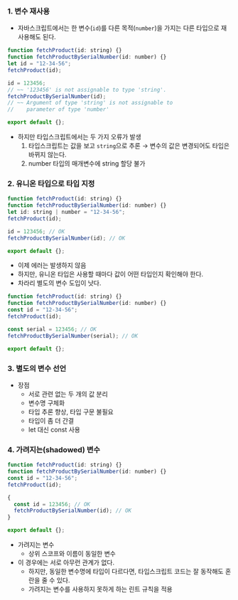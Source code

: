 ### 1. 변수 재사용

- 자바스크립트에서는 한 변수(`id`)를 다른 목적(`number`)을 가지는 다른 타입으로 재사용해도 된다.

```jsx
function fetchProduct(id: string) {}
function fetchProductBySerialNumber(id: number) {}
let id = "12-34-56";
fetchProduct(id);

id = 123456;
// ~~ '123456' is not assignable to type 'string'.
fetchProductBySerialNumber(id);
// ~~ Argument of type 'string' is not assignable to
//    parameter of type 'number'

export default {};
```

- 하지만 타입스크립트에서는 두 가지 오류가 발생
  1. 타입스크립트는 값을 보고 `string`으로 추론 → 변수의 값은 변경되어도 타입은 바뀌지 않는다.
  2. number 타입의 매개변수에 string 할당 불가

### 2. 유니온 타입으로 타입 지정

```jsx
function fetchProduct(id: string) {}
function fetchProductBySerialNumber(id: number) {}
let id: string | number = "12-34-56";
fetchProduct(id);

id = 123456; // OK
fetchProductBySerialNumber(id); // OK

export default {};
```

- 이제 에러는 발생하지 않음
- 하지만, 유니온 타입은 사용할 때마다 값이 어떤 타입인지 확인해야 한다.
- 차라리 별도의 변수 도입이 낫다.

```jsx
function fetchProduct(id: string) {}
function fetchProductBySerialNumber(id: number) {}
const id = "12-34-56";
fetchProduct(id);

const serial = 123456; // OK
fetchProductBySerialNumber(serial); // OK

export default {};
```

### 3. 별도의 변수 선언

- 장점
  - 서로 관련 없는 두 개의 값 분리
  - 변수명 구체화
  - 타입 추론 향상, 타입 구문 불필요
  - 타입이 좀 더 간결
  - let 대신 const 사용

### 4. 가려지는(shadowed) 변수

```jsx
function fetchProduct(id: string) {}
function fetchProductBySerialNumber(id: number) {}
const id = "12-34-56";
fetchProduct(id);

{
  const id = 123456; // OK
  fetchProductBySerialNumber(id); // OK
}

export default {};
```

- 가려지는 변수
  - 상위 스코프와 이름이 동일한 변수
- 이 경우에는 서로 아무런 관계가 없다.
  - 하지만, 동일한 변수명에 타입이 다르다면, 타입스크립트 코드는 잘 동작해도 혼란을 줄 수 있다.
  - 가려지는 변수를 사용하지 못하게 하는 린트 규칙을 적용
